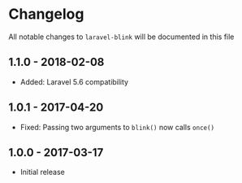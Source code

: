 # Changelog

All notable changes to `laravel-blink` will be documented in this file

## 1.1.0 - 2018-02-08
- Added: Laravel 5.6 compatibility

## 1.0.1 - 2017-04-20
- Fixed: Passing two arguments to `blink()` now calls `once()`

## 1.0.0 - 2017-03-17
- Initial release
